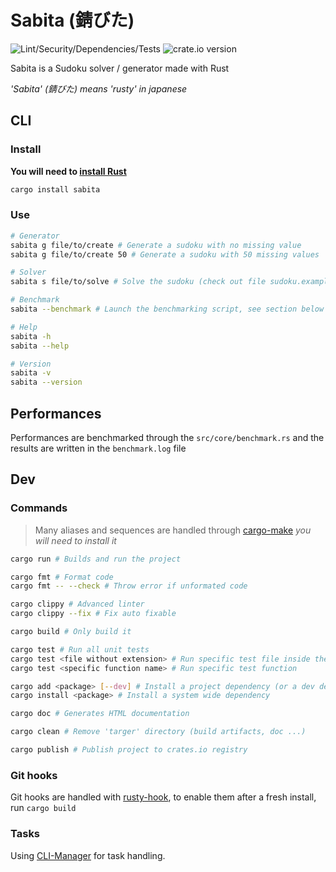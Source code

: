 # Sabita (錆びた)

![Lint/Security/Dependencies/Tests](https://github.com/MikyStar/Sabita/actions/workflows/test-lint-audit.yml/badge.svg)
![crate.io version](https://img.shields.io/crates/v/sabita)

Sabita is a Sudoku solver / generator made with Rust

_'Sabita' (錆びた) means 'rusty' in japanese_

## CLI

### Install

**You will need to [install Rust](https://www.rust-lang.org/tools/install)**

```sh
cargo install sabita
```

### Use

```sh
# Generator
sabita g file/to/create # Generate a sudoku with no missing value
sabita g file/to/create 50 # Generate a sudoku with 50 missing values

# Solver
sabita s file/to/solve # Solve the sudoku (check out file sudoku.example) to see format

# Benchmark
sabita --benchmark # Launch the benchmarking script, see section below

# Help
sabita -h
sabita --help

# Version
sabita -v
sabita --version
```

## Performances

Performances are benchmarked through the `src/core/benchmark.rs` and the results are written in the `benchmark.log` file

## Dev

### Commands

> Many aliases and sequences are handled through [cargo-make](https://crates.io/crates/cargo-make) *you will need to install it*

```sh
cargo run # Builds and run the project

cargo fmt # Format code
cargo fmt -- --check # Throw error if unformated code

cargo clippy # Advanced linter
cargo clippy --fix # Fix auto fixable

cargo build # Only build it

cargo test # Run all unit tests
cargo test <file without extension> # Run specific test file inside the 'tests' folder (don't write it in path)
cargo test <specific function name> # Run specific test function

cargo add <package> [--dev] # Install a project dependency (or a dev dependency)
cargo install <package> # Install a system wide dependency

cargo doc # Generates HTML documentation

cargo clean # Remove 'targer' directory (build artifacts, doc ...)

cargo publish # Publish project to crates.io registry
```

### Git hooks

Git hooks are handled with [rusty-hook](https://github.com/swellaby/rusty-hook), to enable them after a fresh install, run `cargo build`

### Tasks

Using [CLI-Manager](https://github.com/MikyStar/CLI-Manager) for task handling.
